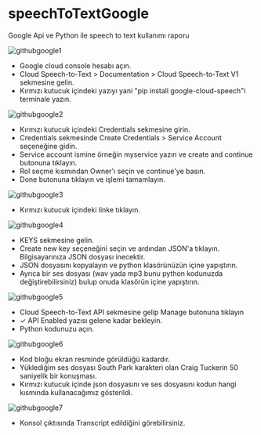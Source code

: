 # speechToTextGoogle
Google Api ve Python ile speech to text kullanımı raporu

![githubgoogle1](https://github.com/emredogan7878/speechToTextGoogle/assets/112003747/6a44bae8-6310-404c-8623-d3ce58e8e7f7)
* Google cloud console hesabı açın.
* Cloud Speech-to-Text > Documentation > Cloud Speech-to-Text V1 sekmesine gelin.
* Kırmızı kutucuk içindeki yazıyı yani "pip install google-cloud-speech"i terminale yazın.


![githubgoogle2](https://github.com/emredogan7878/speechToTextGoogle/assets/112003747/275eb970-8c45-415c-bc31-3fa148b8d0d7)
* Kırmızı kutucuk içindeki Credentials sekmesine girin.
* Credentials sekmesinde Create Credentials > Service Account seçeneğine gidin.
* Service account ismine örneğin myservice yazın ve create and continue butonuna tıklayın.
* Rol seçme kısmından Owner'ı seçin ve continue'ye basın.
* Done butonuna tıklayın ve işlemi tamamlayın.

![githubgoogle3](https://github.com/emredogan7878/speechToTextGoogle/assets/112003747/d1bff075-01eb-4f14-8907-c644a235dfef)
* Kırmızı kutucuk içindeki linke tıklayın.

![githubgoogle4](https://github.com/emredogan7878/speechToTextGoogle/assets/112003747/7264a241-5fca-478a-aa3b-6136968393e5)
* KEYS sekmesine gelin. 
* Create new key seçeneğini seçin ve ardından JSON'a tıklayın. Bilgisayarınıza JSON dosyası inecektir.
* JSON dosyasını kopyalayın ve python klasörünüzün içine yapıştırın.
* Ayrıca bir ses dosyası (wav yada mp3 bunu python kodunuzda değiştirebilirsiniz) bulup onuda klasörün içine yapıştırın.

![githubgoogle5](https://github.com/emredogan7878/speechToTextGoogle/assets/112003747/0d3c6386-ac4d-48c0-bbb1-deefe77481c4)
* Cloud Speech-to-Text API sekmesine gelip Manage butonuna tıklayın
* ✓ API Enabled yazısı gelene kadar bekleyin.
* Python kodunuzu açın.

![githubgoogle6](https://github.com/emredogan7878/speechToTextGoogle/assets/112003747/7caf4639-67a1-49d3-9507-b2267b216c2a)
* Kod bloğu ekran resminde görüldüğü kadardır.
* Yüklediğim ses dosyası South Park karakteri olan Craig Tuckerin 50 saniyelik bir konuşması.
* Kırmızı kutucuk içinde  json dosyasını ve ses dosyasını kodun hangi kısmında kullanacağımız gösterildi.

![githubgoogle7](https://github.com/emredogan7878/speechToTextGoogle/assets/112003747/9388dccd-cc6b-488e-8092-f447ede79681)
* Konsol çıktısında Transcript edildiğini görebilirsiniz.

 
